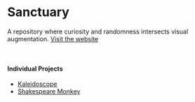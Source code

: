 # Sanctuary

A repository where curiosity and randomness intersects visual augmentation. [Visit the website](https://crypticsy.github.io/sanctuary.github.io/)

<br>

#### Individual Projects

- [Kaleidoscope](https://crypticsy.github.io/sanctuary.github.io/kaliedoscope/kaliedoscope.html)
- [Shakespeare Monkey](https://crypticsy.github.io/sanctuary.github.io/shakespeare_monkey/shakespeare_monkey.html)